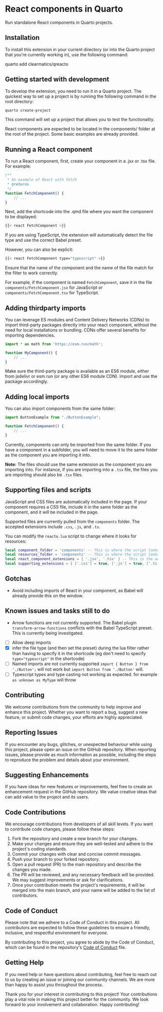 # React components in Quarto

Run standalone React components in Quarto projects.

## Installation

To install this extension in your current directory (or into the Quarto project that you're currently working in), use the following command:

quarto add clearmatics/qreacto

## Getting started with development

To develop the extension, you need to run it in a Quarto project. The quickest way to set up a project is by running the following command in the root directory:

``` bash
quarto create-project
```

This command will set up a project that allows you to test the functionality.

React components are expected to be located in the components/ folder at the root of the project. Some basic examples are already provided.

## Running a React component

To run a React component, first, create your component in a .jsx or .tsx file. For example:


``` javascript
/**
 * An example of React with fetch
 * @returns 
 */
function FetchComponent() {
    // ...
}

```

Next, add the shortcode into the .qmd file where you want the component to be displayed:

``` bash
{{< react FetchComponent >}}
```

If you are using TypeScript, the extension will automatically detect the file type and use the correct Babel preset. 

However, you can also be explicit:

``` bash
{{< react FetchComponent type="typescript" >}}
```

Ensure that the name of the component and the name of the file match for the filter to work correctly. 

For example, if the component is named `FetchComponent`, save it in the file `components/FetchComponent.jsx` for JavaScript or `components/FetchComponent.tsx` for TypeScript.

## Adding thirdparty imports

You can leverage ES modules and Content Delivery Networks (CDNs) to import third-party packages directly into your react component, without the need for local installations or bundling. CDNs offer several benefits for importing dependencies.

``` javascript
import * as math from 'https://esm.run/math';

function MyComponent() {
    // ... 
}

```

Make sure the third-party package is available as an ES6 module, either from jsdelivr or esm.run (or any other ES6 module CDN). Import and use the package accordingly.

## Adding local imports

You can also import components from the same folder:

``` javascript
import ButtonExample from "./ButtonExample";

function FetchComponent() {
    // ... 
}
```

Currently, components can only be imported from the same folder. If you have a component in a subfolder, you will need to move it to the same folder as the component you are importing it into.

**Note:** The files should use the same extension as the component you are importing into. For instance, if you are importing into a `.tsx` file, the files you are importing should also be `.tsx` files.

## Supporting files and scripts

JavaScript and CSS files are automatically included in the page. If your component requires a CSS file, include it in the same folder as the component, and it will be included in the page.

Supported files are currently pulled from the `components` folder. The accepted extensions include `.css`, `.js`, and `.ts`.

You can modify the `reacto.lua` script to change where it looks for resources:

``` lua
local component_folder = 'components' -- This is where the script looks for react components
local resources_folder = 'components' -- This is where the script looks for supporting files 
local react_component_extensions = { '.jsx', '.tsx' } -- This is the accepted react extensions
local supporting_extensions = { ['.css'] = true, ['.js'] = true, ['.ts'] = true } -- this is the accepted supporting extensions.
```

## Gotchas

- Avoid including imports of React in your component, as Babel will already provide this on the window.


## Known issues and tasks still to do
- Arrow functions are not currently supported. The Babel plugin `transform-arrow-functions` conflicts with the Babel TypeScript preset. This is currently being investigated.
- [ ] Allow deep imports
- [x] infer the file type (and then set the preset) during the lua filter rather than having to specify it in the shortcode (eg don't need to specify `type="typescript"` in the shortcode)
- [ ] Named imports are not currently supported `import { Button } from './Button';` will not work but `import Button from './Button'` will.
- [ ] Typescript types and type casting not working as expected. for example `as unknown as MyType` will throw

## Contributing
We welcome contributions from the community to help improve and enhance this project. Whether you want to report a bug, suggest a new feature, or submit code changes, your efforts are highly appreciated.

## Reporting Issues
If you encounter any bugs, glitches, or unexpected behaviour while using this project, please open an issue on the GitHub repository. When reporting issues, please provide as much information as possible, including the steps to reproduce the problem and details about your environment.

## Suggesting Enhancements
If you have ideas for new features or improvements, feel free to create an enhancement request in the GitHub repository. We value creative ideas that can add value to the project and its users.

## Code Contributions
We encourage contributions from developers of all skill levels. If you want to contribute code changes, please follow these steps:

1. Fork the repository and create a new branch for your changes.
2. Make your changes and ensure they are well-tested and adhere to the project's coding standards.
3. Commit your changes with clear and concise commit messages.
4. Push your branch to your forked repository.
5. Open a pull request (PR) to the main repository and describe the changes you made.
6. The PR will be reviewed, and any necessary feedback will be provided. We may suggest improvements or ask for clarifications.
7. Once your contribution meets the project's requirements, it will be merged into the main branch, and your name will be added to the list of contributors.

## Code of Conduct
Please note that we adhere to a Code of Conduct in this project. All contributors are expected to follow these guidelines to ensure a friendly, inclusive, and respectful environment for everyone.

By contributing to this project, you agree to abide by the Code of Conduct, which can be found in the repository's [Code of Conduct](CODE_OF_CONDUCT.md) file.

## Getting Help
If you need help or have questions about contributing, feel free to reach out to us by creating an issue or joining our community channels. We are more than happy to assist you throughout the process.

Thank you for your interest in contributing to this project! Your contributions play a vital role in making this project better for the community. We look forward to your involvement and collaboration. Happy contributing!
